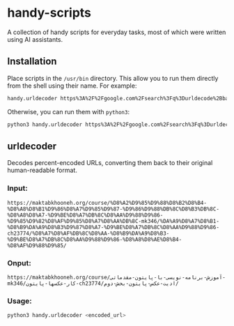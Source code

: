 # handy-scripts
A collection of handy scripts for everyday tasks, most of which were written using AI assistants.

## Installation
Place scripts in the `/usr/bin` directory. This allow you to run them directly from the shell using their name. For example:
```bash
handy.urldecoder https%3A%2F%2Fgoogle.com%2Fsearch%3Fq%3Durldecode%2Bbash.
```

Otherwise, you can run them with `python3`:
```bash
python3 handy.urldecoder https%3A%2F%2Fgoogle.com%2Fsearch%3Fq%3Durldecode%2Bbash.
```


## urldecoder
Decodes percent-encoded URLs, converting them back to their original human-readable format. 

### Input:
```
https://maktabkhooneh.org/course/%D8%A2%D9%85%D9%88%D8%B2%D8%B4-%D8%A8%D8%B1%D9%86%D8%A7%D9%85%D9%87-%D9%86%D9%88%DB%8C%D8%B3%DB%8C-%D8%A8%D8%A7-%D9%BE%D8%A7%DB%8C%D8%AA%D9%88%D9%86-%D9%85%D9%82%D8%AF%D9%85%D8%A7%D8%AA%DB%8C-mk346/%DA%A9%D8%A7%D8%B1-%D8%B9%DA%A9%D8%B3%D9%87%D8%A7-%D9%BE%D8%A7%DB%8C%D8%AA%D9%88%D9%86-ch23774/%D8%A7%D8%AF%DB%8C%D8%AA-%D8%B9%DA%A9%D8%B3-%D9%BE%D8%A7%DB%8C%D8%AA%D9%88%D9%86-%D8%A8%D8%AE%D8%B4-%D8%AF%D9%88%D9%85/
```

### Onput:
```
https://maktabkhooneh.org/course/آموزش-برنامه-نویسی-با-پایتون-مقدماتی-mk346/کار-عکسها-پایتون-ch23774/ادیت-عکس-پایتون-بخش-دوم/
```

### Usage:
```bash
python3 handy.urldecoder <encoded_url>
```
